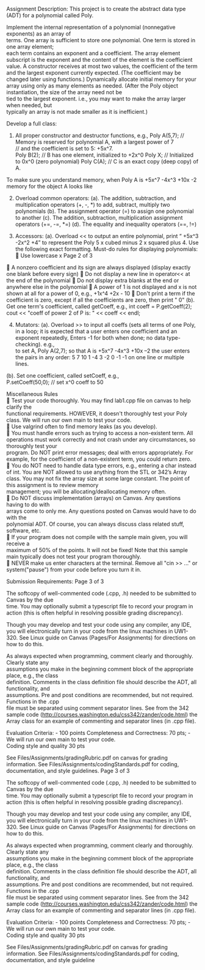 Assignment Description: This project is to create the abstract data type (ADT) for a polynomial called Poly. 
 
Implement  the  internal  representation  of  a  polynomial  (nonnegative  exponents)  as  an  array  of  
terms.  One  array  is  sufficient  to  store  one  polynomial.  One  term  is  stored  in  one  array  element;  
each term contains an exponent and a coefficient. The array element subscript is the exponent and 
the content of the element is the coefficient value. A constructor receives at most two values, the 
coefficient  of  the  term  and  the  largest  exponent  currently  expected.  (The  coefficient  may  be  
changed later using functions.) Dynamically allocate initial memory for your array using only as 
many  elements  as  needed.  (After  the  Poly  object  instantiation,  the  size  of  the  array  need  not  be  
tied  to  the  largest  exponent.  i.e.,  you  may  want  to  make  the  array  larger  when  needed,  but  
typically an array is not made smaller as it is inefficient.) 
 
Develop a full class: 
1. All proper constructor and destructor functions, e.g., 
Poly A(5,7);  // Memory is reserved for polynomial A, with a largest power of 7  
// and the coefficient is set to 5: +5x^7.  
Poly B(2);          // B has one element, initialized to +2x^0 
Poly X;                      // Initialized to 0x^0 (zero polynomial) 
Poly C(A);                 // C is an exact copy (deep copy) of A. 
 
To make sure you understand memory, when Poly A is +5x^7 -4x^3 +10x -2 memory for the 
object A looks like 
  
2. Overload common operators: 
(a). The addition, subtraction, and multiplication operators (+, -, *) to add, subtract, multiply two 
polynomials 
(b). The assignment operator (=) to assign one polynomial to another 
(c). The addition, subtraction, multiplication assignment operators (+=, -=, *=) 
(d). The equality and inequality operators (==, !=) 
 
3. Accessors: 
(a). Overload << to output an entire polynomial, print “ +5x^3 -2x^2 +4” to represent the Poly 
5 x cubed minus 2 x squared plus 4. Use the following exact formatting. Must-do rules for 
displaying polynomials: 
 Use lowercase x 
Page 2 of 3 
 
 A nonzero coefficient and its sign are always displayed (display exactly one blank before 
every sign) 
 Do not display a new line in operator<< at the end of the polynomial 
 Do not display extra blanks at the end or anywhere else in the polynomial 
 A power of 1 is not displayed and x is not shown at all for a power of 0, e.g., +1x^4 +2x -
10 
 Don't print a term if the coefficient is zero, except if all the coefficients are zero, then 
print " 0" 
(b). Get one term's coefficient, called getCoeff, e.g., 
int coeff = P.getCoeff(2); 
cout << "coeff of power 2 of P is: " << coeff << endl; 
 
4. Mutators: 
(a). Overload >> to input all coeffs (sets all terms of one Poly, in a loop; it is expected that a user 
enters one coefficient and an exponent repeatedly, Enters -1 for both when done; no data type-
checking). e.g.,  
to set A, Poly A(2,7); so that A is +5x^7 -4x^3 +10x –2 
the user enters the pairs in any order: 5 7 10 1 -4 3 -2 0 -1 -1 on one line or 
multiple lines. 
 
(b). Set one coefficient, called setCoeff, e.g.,  
P.setCoeff(50,0); // set x^0 coeff to 50 
 
Miscellaneous Rules  
 Test  your  code  thoroughly.  You  may  find  lab1.cpp  file  on  canvas  to  help  clarify  the  
functional requirements. HOWEVER, it doesn't thoroughly test your Poly class. We will 
run our own main to test your code.    
 Use valgrind often to find memory leaks (as you develop).  
 You must handle errors such as trying to access a non-existent term. All operations must 
work  correctly  and  not  crash  under  any  circumstances,  so  thoroughly  test  your  
program. Do NOT print error messages; deal with errors appropriately. For example, for 
the coefficient of a non-existent term, you could return zero.   
 You do NOT need to handle data type errors, e.g., entering a char instead of int. You are 
NOT allowed to use anything from the STL or 342’s Array class. You may not fix the 
array  size  at  some  large  constant.  The  point  of  this  assignment  is  to  review  memory  
management; you will be allocating/deallocating memory often.  
 Do  NOT  discuss  implementation  (arrays)  on  Canvas.  Any  questions  having  to  do  with  
arrays  come  to  only  me.  Any  questions  posted  on  Canvas  would  have  to  do  with  the  
polynomial ADT. Of course, you can always discuss class related stuff, software, etc.   
 If  your  program  does  not  compile  with  the  sample  main  given,  you  will  receive  a  
maximum of 50% of the points. It will not be fixed! Note that this sample main typically 
does not test your program thoroughly.    
 NEVER make us enter characters at the terminal. Remove all "cin >> ..." or 
system("pause") from your code before you turn it in.  
 
 
Submission Requirements: 
Page 3 of 3 
 
The  softcopy  of  well-commented  code  (.cpp,  .h)  needed  to  be  submitted  to  Canvas  by  the  due  
time. You may optionally submit a typescript file to record your program in action (this is often 
helpful in resolving possible grading discrepancy).  
 
Though you may develop and test your code using any compiler, any IDE, you will electronically 
turn in your code from the linux machines in UW1-320. See Linux guide on Canvas (Pages/For 
Assignments) for directions on how to do this. 
 
As  always  expected  when  programming,  comment  clearly  and  thoroughly.  Clearly  state  any  
assumptions  you  make  in  the  beginning  comment  block  of  the  appropriate  place,  e.g.,  the  class  
definition.  Comments  in  the  class  definition  file  should  describe  the  ADT,  all  functionality,  and  
assumptions.  Pre  and  post  conditions  are  recommended,  but  not  required.  Functions  in  the  .cpp  
file must be separated using comment separator lines. See from the 342 sample code 
(http://courses.washington.edu/css342/zander/code.html) the Array class for an example of 
commenting and separator lines (in .cpp file).  
 
Evaluation Criteria: - 100 points 
Completeness and Correctness:   70 pts; - We will run our own main to test your code.  
Coding style and quality   30 pts 
  
See Files/Assignments/gradingRubric.pdf on canvas for grading information. 
See Files/Assignments/codingStandards.pdf for coding, documentation, and style guidelines. 
 Page 3 of 3 
 
The  softcopy  of  well-commented  code  (.cpp,  .h)  needed  to  be  submitted  to  Canvas  by  the  due  
time. You may optionally submit a typescript file to record your program in action (this is often 
helpful in resolving possible grading discrepancy).  
 
Though you may develop and test your code using any compiler, any IDE, you will electronically 
turn in your code from the linux machines in UW1-320. See Linux guide on Canvas (Pages/For 
Assignments) for directions on how to do this. 
 
As  always  expected  when  programming,  comment  clearly  and  thoroughly.  Clearly  state  any  
assumptions  you  make  in  the  beginning  comment  block  of  the  appropriate  place,  e.g.,  the  class  
definition.  Comments  in  the  class  definition  file  should  describe  the  ADT,  all  functionality,  and  
assumptions.  Pre  and  post  conditions  are  recommended,  but  not  required.  Functions  in  the  .cpp  
file must be separated using comment separator lines. See from the 342 sample code 
(http://courses.washington.edu/css342/zander/code.html) the Array class for an example of 
commenting and separator lines (in .cpp file).  
 
Evaluation Criteria: - 100 points 
Completeness and Correctness:   70 pts; - We will run our own main to test your code.  
Coding style and quality   30 pts 
  
See Files/Assignments/gradingRubric.pdf on canvas for grading information. 
See Files/Assignments/codingStandards.pdf for coding, documentation, and style guideline
